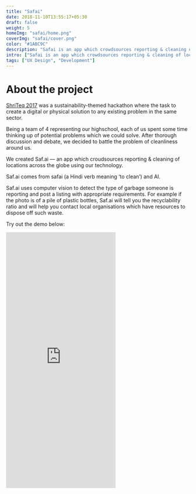 ```yaml
---
title: "Safai"
date: 2018-11-10T13:55:17+05:30
draft: false
weight: 5
homeImg: "safai/home.png"
coverImg: "safai/cover.png"
color: "#1ABC9C"
description: "Safai is an app which crowdsources reporting & cleaning of locations across the globe using AI."
intro: ["Safai is an app which crowdsources reporting & cleaning of locations across the globe using artificial intelligence and computer vision."]
tags: ["UX Design", "Development"]
---
```


# About the project

[ShriTeq 2017](https://shriteq.org/) was a sustainability-themed hackathon where the task to create a digital or physical solution to any existing problem in the same sector.

Being a team of 4 representing our highschool, each of us spent some time thinking up of potential problems which we could solve. After thorough discussion and debate, we decided to battle the problem of cleanliness around us.

We created Saf.ai — an app which croudsources reporting & cleaning of locations across the globe using our technology.

Saf.ai comes from safai (a Hindi verb meaning ‘to clean’) and AI.

Saf.ai uses computer vision to detect the type of garbage someone is reporting and post a listing with appropriate requirements. For example if the photo is of a pile of plastic bottles, Saf.ai will tell you the recyclability ratio and will help you contact local organisations which have resources to dispose off such waste.

Try out the demo below:

<div class="centered image-container large">
    <div class="row">
        <div class="img-col col-xs-12 col-md-12">
            <iframe src="https://marvelapp.com/25bidj2?emb=1" height="700" allowtransparency="true" frameborder="0" class="demo"></iframe>
        </div>
    </div>
</div>

